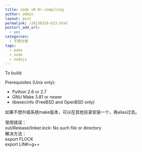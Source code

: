 ```yaml
---
title: node v0.8+ compiling
author: admin
layout: post
permalink: /20130328-623.html
posturl_add_url:
  - yes
categories:
  - 不想分类
tags:
  - make
  - node
  - nodejs
---
```

To build:

Prerequisites (Unix only):

* Python 2.6 or 2.7  
* GNU Make 3.81 or newer  
* libexecinfo (FreeBSD and OpenBSD only)

如果不想升级系统make版本，可以在其他目录安装一个，再alias过去。

常用错误：  
out/Release/linker.lock: No such file or directory  
解决方法：  
export FLOCK  
export LINK=g++